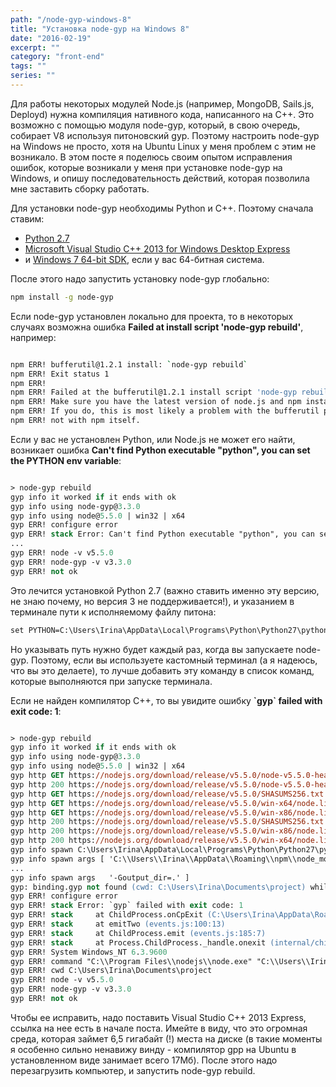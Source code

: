```yaml
---
path: "/node-gyp-windows-8"
title: "Установка node-gyp на Windows 8"
date: "2016-02-19"
excerpt: ""
category: "front-end"
tags: ""
series: ""
---
```


Для работы некоторых модулей Node.js (например, MongoDB, Sails.js, Deployd) нужна компиляция нативного кода, написанного на C++. Это возможно с помощью модуля node-gyp, который, в свою очередь, собирает V8 используя питоновский gyp. Поэтому настроить node-gyp на Windows не просто, хотя на Ubuntu Linux у меня проблем с этим не возникало. В этом посте я поделюсь своим опытом исправления ошибок, которые возникали у меня при установке node-gyp на Windows, и опишу последовательность действий, которая позволила мне заставить сборку работать.

Для установки node-gyp необходимы Python и C++. Поэтому сначала ставим:

- [Python 2.7](https://www.python.org/downloads/release/python-2710/)
- [Microsoft Visual Studio C++ 2013 for Windows Desktop Express](https://www.microsoft.com/en-gb/download/details.aspx?id=44914)
- и [Windows 7 64-bit SDK](https://www.microsoft.com/en-us/download/details.aspx?id=8279), если у вас 64-битная система.

После этого надо запустить установку node-gyp глобально:

```sh
npm install -g node-gyp
```

Если node-gyp установлен локально для проекта, то в некоторых случаях возможна ошибка **Failed at install script 'node-gyp rebuild'**, например:

```sh

npm ERR! bufferutil@1.2.1 install: `node-gyp rebuild`
npm ERR! Exit status 1
npm ERR!
npm ERR! Failed at the bufferutil@1.2.1 install script 'node-gyp rebuild'.
npm ERR! Make sure you have the latest version of node.js and npm installed.
npm ERR! If you do, this is most likely a problem with the bufferutil package,
npm ERR! not with npm itself.

```

Если у вас не установлен Python, или Node.js не может его найти, возникает ошибка **Can't find Python executable "python", you can set the PYTHON env variable**:

```ps

> node-gyp rebuild
gyp info it worked if it ends with ok
gyp info using node-gyp@3.3.0
gyp info using node@5.5.0 | win32 | x64
gyp ERR! configure error
gyp ERR! stack Error: Can't find Python executable "python", you can set the PYTHON env variable.
...
gyp ERR! node -v v5.5.0
gyp ERR! node-gyp -v v3.3.0
gyp ERR! not ok

```

Это лечится установкой Python 2.7 (важно ставить именно эту версию, не знаю почему, но версия 3 не поддерживается!), и указанием в терминале пути к исполняемому файлу питона:

```ps
set PYTHON=C:\Users\Irina\AppData\Local\Programs\Python\Python27\python.exe
```

Но указывать путь нужно будет каждый раз, когда вы запускаете node-gyp. Поэтому, если вы используете кастомный терминал (а я надеюсь, что вы это делаете), то лучше добавить эту команду в список команд, которые выполняются при запуске терминала.

Если не найден компилятор С++, то вы увидите ошибку **\`gyp\` failed with exit code: 1**:

```ps

> node-gyp rebuild
gyp info it worked if it ends with ok
gyp info using node-gyp@3.3.0
gyp info using node@5.5.0 | win32 | x64
gyp http GET https://nodejs.org/download/release/v5.5.0/node-v5.5.0-headers.tar.gz
gyp http 200 https://nodejs.org/download/release/v5.5.0/node-v5.5.0-headers.tar.gz
gyp http GET https://nodejs.org/download/release/v5.5.0/SHASUMS256.txt
gyp http GET https://nodejs.org/download/release/v5.5.0/win-x64/node.lib
gyp http GET https://nodejs.org/download/release/v5.5.0/win-x86/node.lib
gyp http 200 https://nodejs.org/download/release/v5.5.0/SHASUMS256.txt
gyp http 200 https://nodejs.org/download/release/v5.5.0/win-x86/node.lib
gyp http 200 https://nodejs.org/download/release/v5.5.0/win-x64/node.lib
gyp info spawn C:\Users\Irina\AppData\Local\Programs\Python\Python27\python.exe
gyp info spawn args [ 'C:\\Users\\Irina\\AppData\\Roaming\\npm\\node_modules\\node-gyp\\gyp\\gyp_main.py',
...
gyp info spawn args   '-Goutput_dir=.' ]
gyp: binding.gyp not found (cwd: C:\Users\Irina\Documents\project) while trying to load binding.gyp
gyp ERR! configure error
gyp ERR! stack Error: `gyp` failed with exit code: 1
gyp ERR! stack     at ChildProcess.onCpExit (C:\Users\Irina\AppData\Roaming\npm\node_modules\node-gyp\lib\configure.js:305:16)
gyp ERR! stack     at emitTwo (events.js:100:13)
gyp ERR! stack     at ChildProcess.emit (events.js:185:7)
gyp ERR! stack     at Process.ChildProcess._handle.onexit (internal/child_process.js:200:12)
gyp ERR! System Windows_NT 6.3.9600
gyp ERR! command "C:\\Program Files\\nodejs\\node.exe" "C:\\Users\\Irina\\AppData\\Roaming\\npm\\node_modules\\node-gyp\\bin\\node-gyp.js" "rebuild"
gyp ERR! cwd C:\Users\Irina\Documents\project
gyp ERR! node -v v5.5.0
gyp ERR! node-gyp -v v3.3.0
gyp ERR! not ok

```

Чтобы ее исправить, надо поставить Visual Studio C++ 2013 Express, ссылка на нее есть в начале поста. Имейте в виду, что это огромная среда, которая займет 6,5 гигабайт (!) места на диске (в такие моменты я особенно сильно ненавижу винду - компилятор gpp на Ubuntu в установленном виде занимает всего 17Мб). После этого надо перезагрузить компьютер, и запустить node-gyp rebuild.

